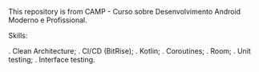 This repository is from CAMP - Curso sobre Desenvolvimento Android Moderno e Profissional.

Skills:

. Clean Architecture;
. CI/CD (BitRise);
. Kotlin;
. Coroutines;
. Room;
. Unit testing;
. Interface testing.

